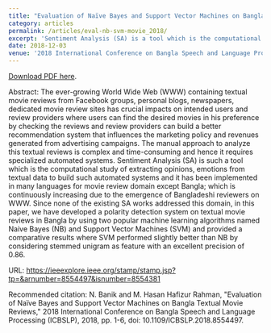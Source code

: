 ```yaml
---
title: "Evaluation of Naïve Bayes and Support Vector Machines on Bangla Textual Movie Reviews"
category: articles
permalink: /articles/eval-nb-svm-movie_2018/
excerpt: 'Sentiment Analysis (SA) is a tool which is the computational study of extracting opinions, emotions from textual data to build automated systems and it has been implemented in many languages for movie review domain except Bangla; which is continuously increasing due to the emergence of Bangladeshi reviewers on WWW. Since none of the existing SA works addressed this domain, in this paper, we have developed a polarity detection system on textual movie reviews in Bangla by using two popular machine learning algorithms named Naive Bayes (NB) and Support Vector Machines (SVM).'
date: 2018-12-03
venue: '2018 International Conference on Bangla Speech and Language Processing (ICBSLP)'
---
```

<a href="http://nayanbanik.github.io/files/eval-nb-svm-movie_2018.pdf">Download PDF here</a>.

Abstract: The ever-growing World Wide Web (WWW) containing textual movie reviews from Facebook groups, personal blogs, newspapers, dedicated movie review sites has crucial impacts on intended users and review providers where users can find the desired movies in his preference by checking the reviews and review providers can build a better recommendation system that influences the marketing policy and revenues generated from advertising campaigns. The manual approach to analyze this textual reviews is complex and time-consuming and hence it requires specialized automated systems. Sentiment Analysis (SA) is such a tool which is the computational study of extracting opinions, emotions from textual data to build such automated systems and it has been implemented in many languages for movie review domain except Bangla; which is continuously increasing due to the emergence of Bangladeshi reviewers on WWW. Since none of the existing SA works addressed this domain, in this paper, we have developed a polarity detection system on textual movie reviews in Bangla by using two popular machine learning algorithms named Naive Bayes (NB) and Support Vector Machines (SVM) and provided a comparative results where SVM performed slightly better than NB by considering stemmed unigram as feature with an excellent precision of 0.86.

URL: https://ieeexplore.ieee.org/stamp/stamp.jsp?tp=&arnumber=8554497&isnumber=8554381

Recommended citation: N. Banik and M. Hasan Hafizur Rahman, "Evaluation of Naïve Bayes and Support Vector Machines on Bangla Textual Movie Reviews," 2018 International Conference on Bangla Speech and Language Processing (ICBSLP), 2018, pp. 1-6, doi: 10.1109/ICBSLP.2018.8554497.